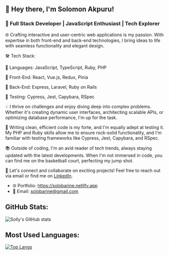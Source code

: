 
## 👋 Hey there, I'm Solomon Akpuru!

### 🚀 Full Stack Developer | JavaScript Enthusiast | Tech Explorer

🌐 Crafting interactive and user-centric web applications is my passion. With expertise in both front-end and back-end technologies, I bring ideas to life with seamless functionality and elegant design.

🛠️ Tech Stack:

🔹 Languages: JavaScript, TypeScript, Ruby, PHP

🔹 Front-End: React, Vue.js, Redux, Pinia

🔹 Back-End: Express, Laravel, Ruby on Rails

🔹 Testing: Cypress, Jest, Capybara, RSpec

💡 I thrive on challenges and enjoy diving deep into complex problems. Whether it's creating dynamic user interfaces, architecting scalable APIs, or optimizing database performance, I'm up for the task.

🔧 Writing clean, efficient code is my forte, and I'm equally adept at testing it. My PHP and Ruby skills allow me to ensure rock-solid functionality, and I'm familiar with testing frameworks like Cypress, Jest, Capybara, and RSpec.

📚 Outside of coding, I'm an avid reader of tech trends, always staying updated with the latest developments. When I'm not immersed in code, you can find me on the basketball court, perfecting my jump shot.

🌟 Let's connect and collaborate on exciting projects! Feel free to reach out via email or find me on [LinkedIn](https://www.linkedin.com/in/solomon-akpuru).

- 🌐 Portfolio: https://solobarine.netlify.app
- 📧 Email: solobarine@gmail.com

## GitHub Stats:
![Solly's GitHub stats](https://github-readme-stats.vercel.app/api?username=solobarine&theme=synthwave&show_icons=true)

## Most Used Languages:
[![Top Langs](https://github-readme-stats.vercel.app/api/top-langs/?username=solobarine&layout=compact)](https://github.com/solobarine/github-readme-stats)
